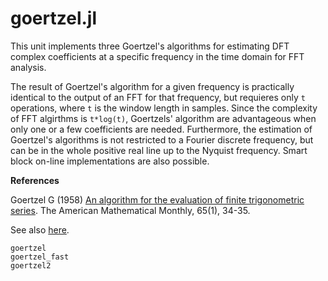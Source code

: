 # goertzel.jl

This unit implements three Goertzel's algorithms for estimating DFT complex
coefficients at a specific frequency in the time domain for FFT analysis.

The result of Goertzel's algorithm for a given frequency is practically
identical to the output of an FFT for that frequency, but requieres only ``t`` operations, where ``t`` is the window length in samples.
Since the complexity of FFT algirthms is ``t*log(t)``, Goertzels' algorithm
are advantageous when only one or a few coefficients are needed.
Furthermore, the estimation of Goertzel's algorithms is not restricted
to a Fourier discrete frequency, but can be in the whole positive real line
up to the Nyquist frequency. Smart block on-line implementations are also possible.

**References**

Goertzel G (1958) [An algorithm for the evaluation of finite trigonometric series](https://pdfs.semanticscholar.org/a5e4/d0faf65627374b1ac82c3c79006d010173c9.pdf).
The American Mathematical Monthly, 65(1), 34-35.

See also [here](https://www.st.com/content/ccc/resource/technical/document/design_tip/group0/20/06/95/0b/c3/8d/4a/7b/DM00446805/files/DM00446805.pdf/jcr:content/translations/en.DM00446805.pdf).

```@docs
goertzel
goertzel_fast
goertzel2
```
